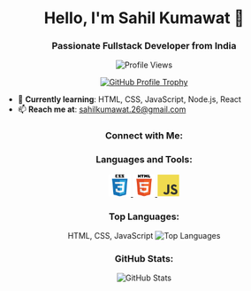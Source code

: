 <h1 align="center">Hello, I'm Sahil Kumawat 👋</h1>
<h3 align="center">Passionate Fullstack Developer from India</h3>

<p align="center">  
  <img src="https://komarev.com/ghpvc/?username=sahilkumawat0202&label=Profile%20Views&color=0e75b6&style=flat" alt="Profile Views"/>
</p>

<p align="center">
  <a href="https://github.com/ryo-ma/github-profile-trophy">
    <img src="https://github-profile-trophy.vercel.app/?username=sahilkumawat0202" alt="GitHub Profile Trophy"/>
  </a>
</p>

- 🌱 **Currently learning**: HTML, CSS, JavaScript, Node.js, React
- 📫 **Reach me at**: [sahilkumawat.26@gmail.com](mailto:sahilkumawat.26@gmail.com)

<h3 align="center">Connect with Me:</h3>
<p align="center">
  <!-- Add your social links here -->
</p>

<h3 align="center">Languages and Tools:</h3>
<p align="center">
  <a href="https://www.w3schools.com/css/" target="_blank" rel="noreferrer">
    <img src="https://raw.githubusercontent.com/devicons/devicon/master/icons/css3/css3-original-wordmark.svg" alt="CSS3" width="40" height="40"/>
  </a>
  <a href="https://www.w3.org/html/" target="_blank" rel="noreferrer">
    <img src="https://raw.githubusercontent.com/devicons/devicon/master/icons/html5/html5-original-wordmark.svg" alt="HTML5" width="40" height="40"/>
  </a>
  <a href="https://developer.mozilla.org/en-US/docs/Web/JavaScript" target="_blank" rel="noreferrer">
    <img src="https://raw.githubusercontent.com/devicons/devicon/master/icons/javascript/javascript-original.svg" alt="JavaScript" width="40" height="40"/>
  </a>
  <!-- Add more tools here if needed -->
</p>

<h3 align="center">Top Languages:</h3>
<p align="center"> HTML, CSS, JavaScript
  <img src="https://github-readme-stats.vercel.app/api/top-langs?username=sahilkumawat0202&show_icons=true&locale=en&layout=compact" alt="Top Languages"/>
</p>

<h3 align="center">GitHub Stats:</h3>
<p align="center">
  <img src="https://github-readme-stats.vercel.app/api?username=sahilkumawat0202&show_icons=true&locale=en" alt="GitHub Stats"/>
</p>

